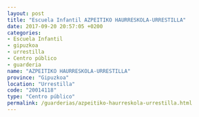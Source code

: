 ```yaml
---
layout: post
title: "Escuela Infantil AZPEITIKO HAURRESKOLA-URRESTILLA"
date: 2017-09-20 20:57:05 +0200
categories:
- Escuela Infantil
- gipuzkoa
- urrestilla
- Centro público
- guarderia
name: "AZPEITIKO HAURRESKOLA-URRESTILLA"
province: "Gipuzkoa"
location: "Urrestilla"
code: "20014118"
type: "Centro público"
permalink: /guarderias/azpeitiko-haurreskola-urrestilla.html
---
```


